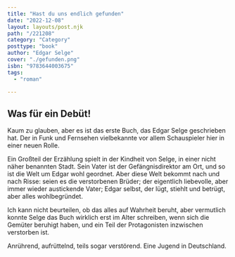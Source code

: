 ```yaml
---
title: "Hast du uns endlich gefunden"
date: "2022-12-08"
layout: layouts/post.njk
path: "/221208"
category: "Category"
posttype: "book"
author: "Edgar Selge"
cover: "./gefunden.png"
isbn: "9783644003675"
tags:
  - "roman"

---
```

## Was für ein Debüt!

Kaum zu glauben, aber es ist das erste Buch, das Edgar Selge geschrieben hat. Der in Funk und Fernsehen vielbekannte vor allem Schauspieler hier in einer neuen Rolle.

Ein Großteil der Erzählung spielt in der Kindheit von Selge, in einer nicht näher benannten Stadt. Sein Vater ist der Gefängnisdirektor am Ort, und so ist die Welt um Edgar wohl geordnet. Aber diese Welt bekommt nach und nach Risse: seien es die verstorbenen Brüder; der eigentlich liebevolle, aber immer wieder austickende Vater; Edgar selbst, der lügt, stiehlt und betrügt, aber alles wohlbegründet.

Ich kann nicht beurteilen, ob das alles auf Wahrheit beruht, aber vermutlich konnte Selge das Buch wirklich erst im Alter schreiben, wenn sich die Gemüter beruhigt haben, und ein Teil der Protagonisten inzwischen verstorben ist.

Anrührend, aufrüttelnd, teils sogar verstörend. Eine Jugend in Deutschland.
